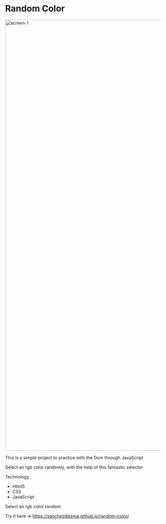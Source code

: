 # Random Color


<img width="1395" alt="screen-1" src="https://user-images.githubusercontent.com/91361497/178157254-12de7b6a-ac2a-4af6-8b06-515ce57d0395.png">


This is a simple project to practice with the Dom through JavaScript

Select an rgb color randomly, with the help of this fantastic selector

Technology

* Html5
* CSS
* JavaScript


Select an rgb color random

Try it here => https://sanchezdiezma.github.io/random-color/




